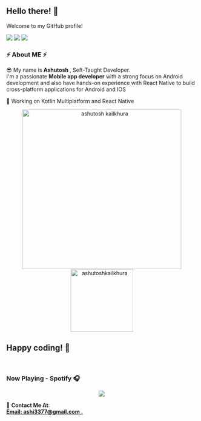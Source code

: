 <h2>Hello there! 👋</h2>
<p>Welcome to my GitHub profile!</p>

<!-- <p>
  <img height="190" src="https://github-readme-stats.vercel.app/api?username=ashutoshkailkhura&show_icons=true&hide_border=false&line_height=20&title_color=336791&icon_color=1b93c9&show_owner=true"/>
</p> -->

<p>  
    <img src="https://img.shields.io/badge/-Kotlin-FFFFFF?style=flat-square&logo=kotlin&logoColor=blue"/>
    <img src="https://img.shields.io/badge/-TypeScript-blue?style=flat-square&logo=TypeScript&logoColor=white"/>
    <img src="https://img.shields.io/badge/-Swift-orange?style=flat-square&logo=Swift&logoColor=white"/>
</p>

<h3>⚡️ About ME ⚡️</h3>
<p>
  😎 My name is <b>Ashutosh </b>,  Seft-Taught Developer.<br/>
  I'm a passionate <b>Mobile app developer</b> with a strong focus on Android development and also have hands-on experience with React Native to build cross-platform applications for Android and IOS<br/>

🌱 Working on Kotlin Multiplatform and React Native 

</p>

<p align="center">
    <img src="https://github-readme-stats.vercel.app/api?username=ashutoshkailkhura&count_private=true&show_icons=true&theme=dark" alt="ashutosh kailkhura" width="420"/>
    <img src="https://github-readme-stats.vercel.app/api/top-langs/?username=ashutoshkailkhura&hide=html&langs_count=8&layout=compact&theme=dark" alt="ashutoshkailkhura" height="165" />
 </p>

<h2>Happy coding! 🚀</h2>
</br>

### Now Playing - Spotify 🎧

 <p align="center">
<a href="https://spotify-github-profile.vercel.app/api/view?uid=czmnkla0edw53kerkv9w4aq8b&redirect=true">
  <img align="center" src="https://spotify-github-profile.vercel.app/api/view?uid=czmnkla0edw53kerkv9w4aq8b&cover_image=true&theme=natemoo-re&bar_color=53b14f&bar_color_cover=true"/>
</a>
</p>

<p>
  🔗 <b>Contact Me At</b>: <br/>
  <b><a href="mailto:ashi3377@gmail.com">Email: </>ashi3377@gmail.com .</a></p><br/>
